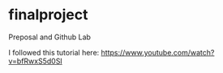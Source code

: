 # finalproject
Preposal and Github Lab

I followed this tutorial here: https://www.youtube.com/watch?v=bfRwxS5d0SI